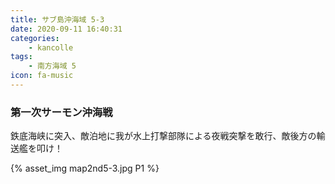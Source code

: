 ```yaml
---
title: サブ島沖海域 5-3
date: 2020-09-11 16:40:31
categories:
    - kancolle
tags:
    - 南方海域 5
icon: fa-music
---
```


### 第一次サーモン沖海戦
鉄底海峡に突入、敵泊地に我が水上打撃部隊による夜戦突撃を敢行、敵後方の輸送艦を叩け！

<!-- <div style="width: 100%;padding-bottom: 59%;position: relative;">
    <div
        style="position: absolute;left: 0;top: 0;width: 100%;height: 100%;background-repeat: no-repeat;background-image: url('./03_image.png');background-position: 100% 0px;background-size: 200%;">
        <div
            style="position: relative;left: 0;top: 0;width: 100%;height: 100%;background-repeat: no-repeat;background-image: url('./03_image.png');background-position: 0px 0px;background-size:200%;z-index: 2;">
        </div>
    </div>
</div> -->

{% asset_img map2nd5-3.jpg P1 %}
